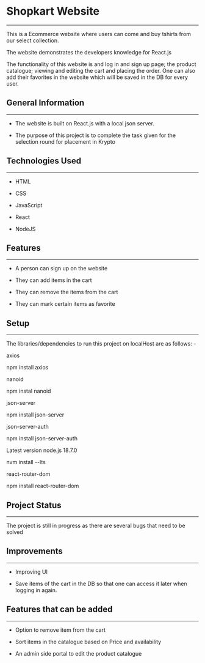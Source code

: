 <h1>Shopkart Website</h1>
<hr><p>This is a Ecommerce website where users can come and buy tshirts from our select collection.</p>
<p>The website demonstrates the developers knowledge for React.js</p>
<p>The functionality of this website is and log in and sign up page; the product catalogue; viewing and editing the cart and placing the order. One can also add their favorites in the website which will be saved in the DB for every user.</p><h2>General Information</h2>
<hr><ul>
<li>The website is built on React.js with a local json server.</li>
</ul><ul>
<li>The purpose of this project is to complete the task given for the selection round for placement in Krypto</li>
</ul><h2>Technologies Used</h2>
<hr><ul>
<li>HTML</li>
</ul><ul>
<li>CSS</li>
</ul><ul>
<li>JavaScript</li>
</ul><ul>
<li>React</li>
</ul><ul>
<li>NodeJS</li>
</ul><h2>Features</h2>
<hr><ul>
<li>A person can sign up on the website</li>
</ul><ul>
<li>They can add items in the cart</li>
</ul><ul>
<li>They can remove the items from the cart</li>
</ul><ul>
<li>They can mark certain items as favorite</li>
</ul><h2>Setup</h2>
<hr><p>The libraries/dependencies to run this project on localHost are as follows: -</p>
<p>axios</p>
<p>npm install axios</p>
<p>nanoid</p>
<p>npm instal nanoid</p>
<p>json-server</p>
<p>npm install json-server</p>
<p>json-server-auth</p>
<p>npm install json-server-auth</p>
<p>Latest version node.js 18.7.0</p>
<p>nvm install --lts</p>
<p>react-router-dom</p>
<p>npm install react-router-dom</p><h2>Project Status</h2>
<hr><p>The project is still in progress as there are several bugs that need to be solved</p><h2>Improvements</h2>
<hr><ul>
<li>Improving UI</li>
</ul><ul>
<li>Save items of the cart in the DB so that one can access it later when logging in again.</li>
</ul><h2>Features that can be added</h2>
<hr><ul>
<li>Option to remove item from the cart</li>
</ul><ul>
<li>Sort items in the catalogue based on Price and availability</li>
</ul><ul>
<li>An admin side portal to edit the product catalogue</li>
</ul>